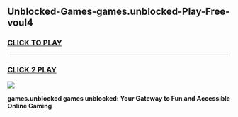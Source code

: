 
## Unblocked-Games-games.unblocked-Play-Free-voul4
<h3>
<a href="https://premium76.site?title=games.unblocked&ref=18A1">CLICK TO PLAY</a></h3>
<hr>

<h3>
<a href="https://premium76.site?title=games.unblocked&ref=18A1">CLICK 2 PLAY</a>
  
</h3>

<a href="https://premium76.site?title=games.unblocked&ref=18A1"><img src="https://clearcache.store/games.png"></a>


**games.unblocked games unblocked: Your Gateway to Fun and Accessible Online Gaming**
